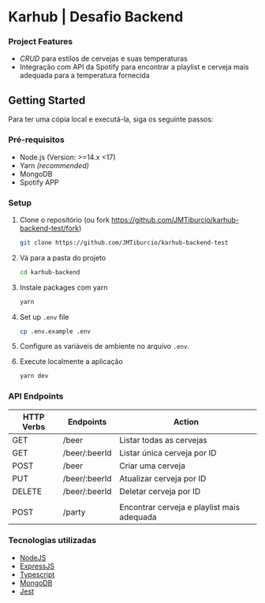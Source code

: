 # Karhub | Desafio Backend

### Project Features

- _CRUD_ para estilos de cervejas e suas temperaturas
- Integração com API da Spotify para encontrar a playlist e cerveja mais adequada para a temperatura fornecida

## Getting Started

Para ter uma cópia local e executá-la, siga os seguinte passos:

### Pré-requisitos

- Node.js (Version: >=14.x <17)
- Yarn _(recommended)_
- MongoDB
- Spotify APP

### Setup

1. Clone o repositório (ou fork https://github.com/JMTiburcio/karhub-backend-test/fork)

   ```sh
   git clone https://github.com/JMTiburcio/karhub-backend-test
   ```

1. Vá para a pasta do projeto

   ```sh
   cd karhub-backend
   ```

1. Instale packages com yarn

   ```sh
   yarn
   ```

1. Set up `.env` file

   ```sh
   cp .env.example .env
   ```

1. Configure as variáveis de ambiente no arquivo `.env`.
1. Execute localmente a aplicação

   ```sh
   yarn dev
   ```

### API Endpoints

| HTTP Verbs | Endpoints     | Action                                     |
| ---------- | ------------- | ------------------------------------------ |
| GET        | /beer         | Listar todas as cervejas                   |
| GET        | /beer/:beerId | Listar única cerveja por ID                |
| POST       | /beer         | Criar uma cerveja                          |
| PUT        | /beer/:beerId | Atualizar cerveja por ID                   |
| DELETE     | /beer/:beerId | Deletar cerveja por ID                     |
|            |               |                                            |
| POST       | /party        | Encontrar cerveja e playlist mais adequada |

### Tecnologias utilizadas

- [NodeJS](https://nodejs.org/)
- [ExpressJS](https://www.expresjs.org/)
- [Typescript](https://www.typescriptlang.org/)
- [MongoDB](https://www.mongodb.com/)
- [Jest](https://jestjs.io/)
